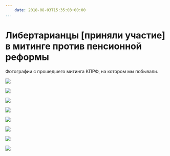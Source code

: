 ```yaml
---
    date: 2018-08-03T15:35:03+00:00
...
```


# Либертарианцы [приняли участие] в митинге против пенсионной реформы

Фотографии с прошедшего митинга КПРФ, на котором мы побывали.

![](photo_2@03-08-2018_15-35-13.jpg)

![](photo_3@03-08-2018_15-35-13.jpg)

![](photo_4@03-08-2018_15-35-13.jpg)

![](photo_5@03-08-2018_15-35-13.jpg)

![](photo_6@03-08-2018_15-35-13.jpg)

![](photo_7@03-08-2018_15-35-13.jpg)

![](photo_8@03-08-2018_15-35-13.jpg)

![](photo_9@03-08-2018_15-35-13.jpg)

